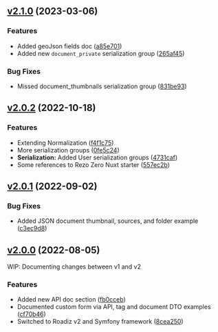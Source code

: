## [v2.1.0](https://github.com/roadiz/docs/compare/v2.0.2...v2.1.0) (2023-03-06)


### Features

* Added geoJson fields doc ([a85e701](https://github.com/roadiz/docs/commit/a85e701cc0a3c6c8ee4801ffd41fde545074365d))
* Added new `document_private` serialization group ([265af45](https://github.com/roadiz/docs/commit/265af45c9f6ff37f728de51cc7ba8a8b9a6b3c14))


### Bug Fixes

* Missed document_thumbnails serialization group ([831be93](https://github.com/roadiz/docs/commit/831be93f885f7868e26865b086e2666e3e075c0e))

## [v2.0.2](https://github.com/roadiz/docs/compare/v2.0.1...v2.0.2) (2022-10-18)

### Features

* Extending Normalization ([f4f1c75](https://github.com/roadiz/docs/commit/f4f1c7513f4f248f71d389df7aa92c91e95c198f))
* More serialization groups ([0fe5c24](https://github.com/roadiz/docs/commit/0fe5c240b042ebb721ecc9de6ba7a70c9070908b))
* **Serialization:** Added User serialization groups ([4731caf](https://github.com/roadiz/docs/commit/4731caf4c19c1d8aaa9a280ff6f5a9c3abe57b80))
* Some references to Rezo Zero Nuxt starter ([557ec2b](https://github.com/roadiz/docs/commit/557ec2b72fa2538788c113102e07ba35e266fa38))

## [v2.0.1](https://github.com/roadiz/docs/compare/v2.0.0...v2.0.1) (2022-09-02)

### Bug Fixes

* Added JSON document thumbnail, sources, and folder example ([c3ec9d8](https://github.com/roadiz/docs/commit/c3ec9d8fd59199f928197a911b559f390ce5b975))

## [v2.0.0](https://github.com/roadiz/docs/compare/v1.7.0...v2.0.0) (2022-08-05)

WIP: Documenting changes between v1 and v2

### Features

* Added new API doc section ([fb0cceb](https://github.com/roadiz/docs/commit/fb0ccebcfdacbc22ca0210ea16c44d39d87d811e))
* Documented custom form via API, tag and document DTO examples ([cf70b46](https://github.com/roadiz/docs/commit/cf70b460996334892108fea82df1a59e15147c53))
* Switched to Roadiz v2 and Symfony framework ([8cea250](https://github.com/roadiz/docs/commit/8cea250060d86ca406c93904f1e6d669646276b1))

